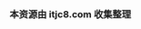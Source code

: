 ### 本资源由 itjc8.com 收集整理
<!--
IMPORTANT: Please use the following link to create a new issue:

  https://new-issue.vuejs.org/?repo=vuejs/vue-devtools

If your issue was not created using the app above, it will be closed immediately.
-->
